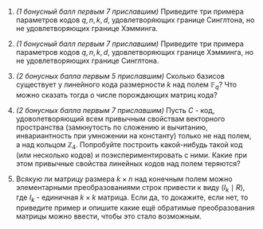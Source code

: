 1. *(1 бонусный балл первым 7 приславшим)* Приведите три примера параметров кодов $q, n, k, d$, удовлетворяющих границе Синглтона, но не удовлетворяющих границе Хэмминга.

2. *(1 бонусный балл первым 7 приславшим)* Приведите три примера параметров кодов $q, n, k, d$, удовлетворяющих границе Хэмминга, но не удовлетворяющих границе Синглтона.

3. *(2 бонусных балла первым 5 приславшим)* Сколько базисов существует у линейного кода размерности $k$ над полем $\mathbb{F}_q$? Что можно сказать тогда о числе порождающих матриц кода?

4. *(2 бонусных балла первым 7 приславшим)* Пусть $C$ - код, удоволетворяющий всем привычным свойствам векторного пространства (замкнутость по сложению и вычитанию, инвариантность при умножении на константу) только не над полем, а над кольцом $\mathbb{Z}_4$. Попробуйте построить какой-нибудь такой код (или несколько кодов) и поэкспериментировать с ними. Какие при этом привычные свойства линейных кодов над полем теряются? 

5. Всякую ли матрицу размера $k \times n$ над конечным полем можно элементарными преобразованиями строк привести к виду $(I_k \mid R)$, где $I_k$ - единичная $k \times k$ матрица. Если да, то докажите, если нет, то приведите пример и опишите какие ещё обратимые преобразования матрицы можно ввести, чтобы это стало возможным.
